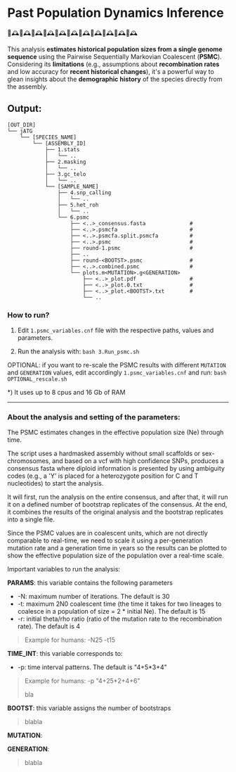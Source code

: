 # Past Population Dynamics Inference
🧬🕰🧬🕰🧬🕰🧬🕰🧬🕰🧬🕰🧬🕰🧬🕰🧬🕰🧬🕰🧬🕰

This analysis **estimates historical population sizes from a single genome sequence** using the Pairwise Sequentially Markovian Coalescent (**PSMC**). Considering its **limitations** (e.g., assumptions about **recombination rates** and low accuracy for **recent historical changes**), it's a powerful way to glean insights about the **demographic history** of the species directly from the assembly.

## Output:
```
[OUT_DIR]
└── jATG
    └── [SPECIES_NAME]
        └── [ASSEMBLY_ID]
            ├── 1.stats
            │   └── ..
            ├── 2.masking
            │   └── ..
            ├── 3.gc_telo
            │   └── ..
            └── [SAMPLE_NAME]
                ├── 4.snp_calling
                │   └── ..
                ├── 5.het_roh
                │   └── ..
                └── 6.psmc
                    ├── <..>_consensus.fasta              #
                    ├── <..>.psmcfa                       #
                    ├── <..>.psmcfa.split.psmcfa          #
                    ├── <..>.psmc                         #
                    ├── round-1.psmc                      #
                    ├── ..
                    ├── round-<BOOTST>.psmc               #
                    ├── <..>.combined.psmc                #
                    └── plots.m<MUTATION>.g<GENERATION>
                        ├── <..>_plot.pdf                 #
                        ├── <..>_plot.0.txt               #
                        ├── <..>_plot.<BOOTST>.txt        #
                        └── ..
```

### How to run?

1) Edit `1.psmc_variables.cnf` file with the respective paths, values and parameters.

2) Run the analysis with: `bash 3.Run_psmc.sh`

OPTIONAL: if you want to re-scale the PSMC results with different `MUTATION` and `GENERATION` values, edit accordingly `1.psmc_variables.cnf` and run: `bash OPTIONAL_rescale.sh`

\*) It uses up to 8 cpus and 16 Gb of RAM

---
### About the analysis and setting of the parameters:

The PSMC estimates changes in the effective population size (Ne) through time.

The script uses a hardmasked assembly without small scaffolds or sex-chromosomes, and based on a vcf with high confidence SNPs, produces a consensus fasta where diploid information is presented by using ambiguity codes (e.g., a 'Y' is placed for a heterozygote position for C and T nucleotides) to start the analysis.

It will first, run the analysis on the entire consensus, and after that, it will run it on a defined number of bootstrap replicates of the consensus. At the end, it combines the results of the original analysis and the bootstrap replicates into a single file.

Since the PSMC values are in coalescent units, which are not directly comparable to real-time, we need to scale it using a per-generation mutation rate and a generation time in years so the results can be plotted to show the effective population size of the population over a real-time scale.

Important variables to run the analysis:

**PARAMS**: this variable contains the following parameters
* -N: maximum number of iterations. The default is 30
* -t: maximum 2N0 coalescent time (the time it takes for two lineages to coalesce in a population of size = 2 * initial Ne). The default is 15
* -r: initial theta/rho ratio (ratio of the mutation rate to the recombination rate). The default is 4
> Example for humans: -N25 -t15

**TIME_INT**: this variable corresponds to:
* -p: time interval patterns. The default is "4+5\*3+4"
> Example for humans: -p "4+25\*2+4+6"
> 
> bla

**BOOTST**: this variable assigns the number of bootstraps
> blabla

**MUTATION**:

**GENERATION**:
> blabla

